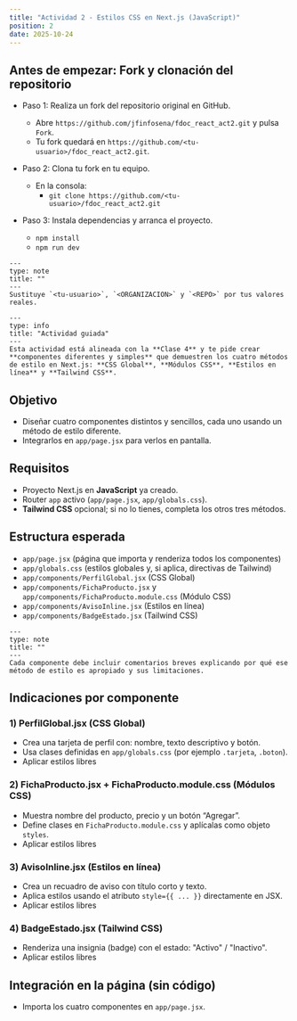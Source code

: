 ```yaml
---
title: "Actividad 2 - Estilos CSS en Next.js (JavaScript)"
position: 2
date: 2025-10-24
---
```


## Antes de empezar: Fork y clonación del repositorio

- Paso 1: Realiza un fork del repositorio original en GitHub.
  - Abre `https://github.com/jfinfosena/fdoc_react_act2.git` y pulsa `Fork`.
  - Tu fork quedará en `https://github.com/<tu-usuario>/fdoc_react_act2.git`.

- Paso 2: Clona tu fork en tu equipo.
  - En la consola:
    - `git clone https://github.com/<tu-usuario>/fdoc_react_act2.git`

- Paso 3: Instala dependencias y arranca el proyecto.
  - `npm install`
  - `npm run dev`

```admonition
---
type: note
title: ""
---
Sustituye `<tu-usuario>`, `<ORGANIZACION>` y `<REPO>` por tus valores reales.
```

```admonition
---
type: info
title: "Actividad guiada"
---
Esta actividad está alineada con la **Clase 4** y te pide crear **componentes diferentes y simples** que demuestren los cuatro métodos de estilo en Next.js: **CSS Global**, **Módulos CSS**, **Estilos en línea** y **Tailwind CSS**. 
```

## Objetivo

- Diseñar cuatro componentes distintos y sencillos, cada uno usando un método de estilo diferente.
- Integrarlos en `app/page.jsx` para verlos en pantalla.

## Requisitos

- Proyecto Next.js en **JavaScript** ya creado.
- Router `app` activo (`app/page.jsx`, `app/globals.css`).
- **Tailwind CSS** opcional; si no lo tienes, completa los otros tres métodos.

## Estructura esperada

- `app/page.jsx` (página que importa y renderiza todos los componentes)
- `app/globals.css` (estilos globales y, si aplica, directivas de Tailwind)
- `app/components/PerfilGlobal.jsx` (CSS Global)
- `app/components/FichaProducto.jsx` y `app/components/FichaProducto.module.css` (Módulo CSS)
- `app/components/AvisoInline.jsx` (Estilos en línea)
- `app/components/BadgeEstado.jsx` (Tailwind CSS)

```admonition
---
type: note
title: ""
---
Cada componente debe incluir comentarios breves explicando por qué ese método de estilo es apropiado y sus limitaciones.
```

## Indicaciones por componente

### 1) PerfilGlobal.jsx (CSS Global)
- Crea una tarjeta de perfil con: nombre, texto descriptivo y botón.
- Usa clases definidas en `app/globals.css` (por ejemplo `.tarjeta`, `.boton`).
- Aplicar estilos libres

### 2) FichaProducto.jsx + FichaProducto.module.css (Módulos CSS)
- Muestra nombre del producto, precio y un botón “Agregar”.
- Define clases en `FichaProducto.module.css` y aplícalas como objeto `styles`.
- Aplicar estilos libres

### 3) AvisoInline.jsx (Estilos en línea)
- Crea un recuadro de aviso con título corto y texto.
- Aplica estilos usando el atributo `style={{ ... }}` directamente en JSX.
- Aplicar estilos libres

### 4) BadgeEstado.jsx (Tailwind CSS)
- Renderiza una insignia (badge) con el estado: "Activo" / "Inactivo".
- Aplicar estilos libres

## Integración en la página (sin código)
- Importa los cuatro componentes en `app/page.jsx`.




